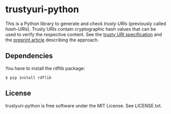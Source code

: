 trustyuri-python
================

This is a Python library to generate and check _trusty URIs_ (previously called
_hash-URIs_). Trusty URIs contain cryptographic hash values that can be used to
verify the respective content.
See the [trusty URI specification](https://github.com/trustyuri/trustyuri-spec)
and the [preprint article](http://arxiv.org/abs/1401.5775) describing the
approach.


Dependencies
------------

You have to install the rdflib package:

    $ pip install rdflib


License
-------

trustyuri-python is free software under the MIT License. See LICENSE.txt.
